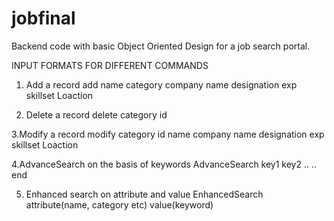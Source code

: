 # jobfinal
Backend code with basic Object Oriented Design for a job search portal. 


INPUT FORMATS FOR DIFFERENT COMMANDS

1. Add a record
add
name
category
company name
designation 
exp
skillset
Loaction

2. Delete a record
delete
category
id

3.Modify a record
modify
category
id
name 
company name
designation 
exp
skillset
Loaction


4.AdvanceSearch on the basis of keywords
AdvanceSearch
key1
key2
..
..
end


5. Enhanced search on attribute and value
EnhancedSearch
attribute(name, category etc)
value(keyword)
